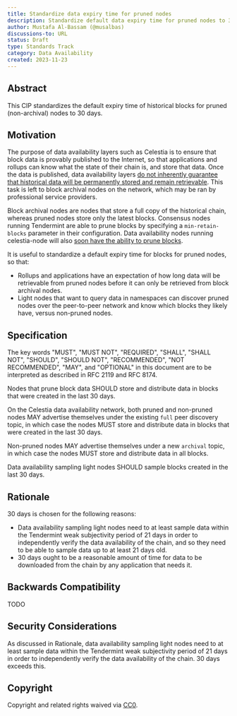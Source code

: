 ```yaml
---
title: Standardize data expiry time for pruned nodes
description: Standardize default data expiry time for pruned nodes to 30 days.
author: Mustafa Al-Bassam (@musalbas)
discussions-to: URL
status: Draft
type: Standards Track
category: Data Availability
created: 2023-11-23
---
```


## Abstract

This CIP standardizes the default expiry time of historical blocks for pruned (non-archival) nodes to 30 days.

## Motivation

The purpose of data availability layers such as Celestia is to ensure that block data is provably published to the Internet, so that applications and rollups can know what the state of their chain is, and store that data. Once the data is published, data availability layers [do not inherently guarantee that historical data will be permanently stored and remain retrievable](https://notes.ethereum.org/@vbuterin/proto_danksharding_faq#If-data-is-deleted-after-30-days-how-would-users-access-older-blobs). This task is left to block archival nodes on the network, which may be ran by professional service providers.

Block archival nodes are nodes that store a full copy of the historical chain, whereas pruned nodes store only the latest blocks. Consensus nodes running Tendermint are able to prune blocks by specifying a `min-retain-blocks` parameter in their configuration. Data availability nodes running celestia-node will also [soon have the ability to prune blocks](https://github.com/celestiaorg/celestia-node/pull/2738).

It is useful to standardize a default expiry time for blocks for pruned nodes, so that:
* Rollups and applications have an expectation of how long data will be retrievable from pruned nodes before it can only be retrieved from block archival nodes.
* Light nodes that want to query data in namespaces can discover pruned nodes over the peer-to-peer network and know which blocks they likely have, versus non-pruned nodes.

## Specification

The key words "MUST", "MUST NOT", "REQUIRED", "SHALL", "SHALL NOT", "SHOULD", "SHOULD NOT", "RECOMMENDED", "NOT RECOMMENDED", "MAY", and "OPTIONAL" in this document are to be interpreted as described in RFC 2119 and RFC 8174.

Nodes that prune block data SHOULD store and distribute data in blocks that were created in the last 30 days.

On the Celestia data availability network, both pruned and non-pruned nodes MAY advertise themselves under the existing `full` peer discovery topic, in which case the nodes MUST store and distribute data in blocks that were created in the last 30 days.

Non-pruned nodes MAY advertise themselves under a new `archival` topic, in which case the nodes MUST store and distribute data in all blocks.

Data availability sampling light nodes SHOULD sample blocks created in the last 30 days.

## Rationale

30 days is chosen for the following reasons:
* Data availability sampling light nodes need to at least sample data within the Tendermint weak subjectivity period of 21 days in order to independently verify the data availability of the chain, and so they need to be able to sample data up to at least 21 days old.
* 30 days ought to be a reasonable amount of time for data to be downloaded from the chain by any application that needs it.

## Backwards Compatibility

TODO

## Security Considerations

As discussed in Rationale, data availability sampling light nodes need to at least sample data within the Tendermint weak subjectivity period of 21 days in order to independently verify the data availability of the chain. 30 days exceeds this.

## Copyright

Copyright and related rights waived via [CC0](../LICENSE).
<!-- markdownlint-disable MD013 -->
